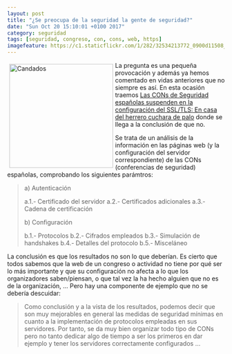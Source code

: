 ```yaml
---
layout: post
title: "¿Se preocupa de la seguridad la gente de seguridad?"
date: "Sun Oct 20 15:10:01 +0100 2017"
category: seguridad
tags: [seguridad, congreso, con, cons, web, https]
imagefeature: https://c1.staticflickr.com/1/282/32534213772_0900d11508_m.jpg
---
```




<a href="https://www.flickr.com/photos/fernand0/32534213772" title="Candados"><img src="https://c1.staticflickr.com/1/282/32534213772_0900d11508_m.jpg" width="240"  alt="Candados" style="float:left; margin:5px"></a>
La pregunta es una pequeña provocación y además ya hemos comentado en vidas anteriores que no siempre es así. En esta ocasión traemos [Las CONs de Seguridad españolas suspenden en la configuración del SSL/TLS: En casa del herrero cuchara de palo](http://www.securitybydefault.com/2016/06/las-cons-de-espana-de-seguridad.html) donde se llega a la conclusión de que no. 

Se trata de un análisis de la información en las páginas web (y la configuración del servidor correspondiente) de las CONs (conferencias de seguridad) españolas, comprobando los siguientes parámtros:

>  a) Autenticación
> 
>  a.1.- Certificado del servidor
>  a.2.- Certificados adicionales
>  a.3.- Cadena de certificación
> 
> b) Configuración
> 
>  b.1.- Protocolos
>  b.2.- Cifrados empleados
>  b.3.- Simulación de handshakes
>  b.4.- Detalles del protocolo
>  b.5.- Misceláneo

La conclusión es que los resultados no son lo que deberían. Es cierto que todos sabemos que la web de un congreso o actividad no tiene por qué ser lo más importante y que su configuración no afecta a lo que los organizadores saben/piensan, o que tal vez la ha hecho alguien que no es de la organización, ... 
Pero hay una componente de ejemplo que no se debería descuidar:

> Como conclusión y a la vista de los resultados, podemos decir que son muy mejorables en general las medidas de seguridad mínimas en cuanto a la implementación de protocolos empleadas en sus servidores. Por tanto, se da muy bien organizar todo tipo de CONs pero no tanto dedicar algo de tiempo a ser los primeros en dar ejemplo y tener los servidores correctamente configurados  ...
